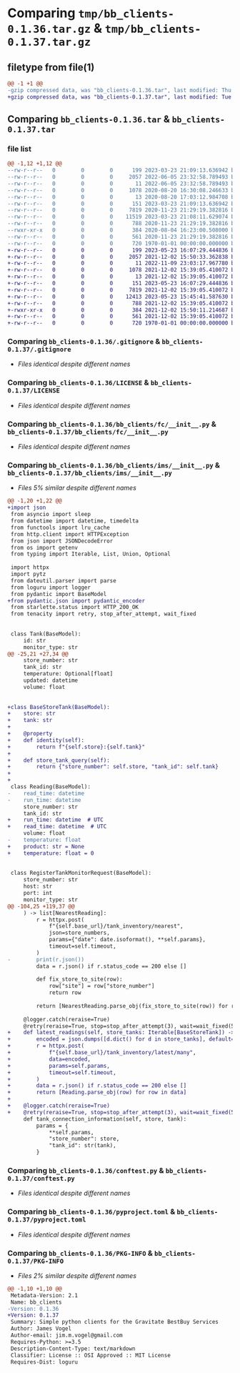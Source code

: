 # Comparing `tmp/bb_clients-0.1.36.tar.gz` & `tmp/bb_clients-0.1.37.tar.gz`

## filetype from file(1)

```diff
@@ -1 +1 @@
-gzip compressed data, was "bb_clients-0.1.36.tar", last modified: Thu Mar 23 21:09:14 2023, max compression
+gzip compressed data, was "bb_clients-0.1.37.tar", last modified: Tue May 23 16:07:30 2023, max compression
```

## Comparing `bb_clients-0.1.36.tar` & `bb_clients-0.1.37.tar`

### file list

```diff
@@ -1,12 +1,12 @@
--rw-r--r--   0        0        0      199 2023-03-23 21:09:13.636942 bb_clients-0.1.36/.bumpversion.cfg
--rw-r--r--   0        0        0     2057 2022-06-05 23:32:58.789493 bb_clients-0.1.36/.gitignore
--rw-r--r--   0        0        0       11 2022-06-05 23:32:58.789493 bb_clients-0.1.36/.python-version
--rw-r--r--   0        0        0     1078 2020-08-20 16:30:08.246633 bb_clients-0.1.36/LICENSE
--rw-r--r--   0        0        0       13 2020-08-20 17:03:12.984708 bb_clients-0.1.36/README.md
--rw-r--r--   0        0        0      151 2023-03-23 21:09:13.636942 bb_clients-0.1.36/bb_clients/__init__.py
--rw-r--r--   0        0        0     7819 2020-11-23 21:29:19.382816 bb_clients-0.1.36/bb_clients/fc/__init__.py
--rw-r--r--   0        0        0    11519 2023-03-23 21:08:11.629074 bb_clients-0.1.36/bb_clients/ims/__init__.py
--rw-r--r--   0        0        0      788 2020-11-23 21:29:19.382816 bb_clients-0.1.36/conftest.py
--rwxr-xr-x   0        0        0      384 2020-08-04 16:23:00.508000 bb_clients-0.1.36/patch.py
--rw-r--r--   0        0        0      561 2020-11-23 21:29:19.382816 bb_clients-0.1.36/pyproject.toml
--rw-r--r--   0        0        0      720 1970-01-01 00:00:00.000000 bb_clients-0.1.36/PKG-INFO
+-rw-r--r--   0        0        0      199 2023-05-23 16:07:29.444836 bb_clients-0.1.37/.bumpversion.cfg
+-rw-r--r--   0        0        0     2057 2021-12-02 15:50:33.362838 bb_clients-0.1.37/.gitignore
+-rw-r--r--   0        0        0       11 2022-11-09 23:03:17.967780 bb_clients-0.1.37/.python-version
+-rw-r--r--   0        0        0     1078 2021-12-02 15:39:05.410072 bb_clients-0.1.37/LICENSE
+-rw-r--r--   0        0        0       13 2021-12-02 15:39:05.410072 bb_clients-0.1.37/README.md
+-rw-r--r--   0        0        0      151 2023-05-23 16:07:29.444836 bb_clients-0.1.37/bb_clients/__init__.py
+-rw-r--r--   0        0        0     7819 2021-12-02 15:39:05.410072 bb_clients-0.1.37/bb_clients/fc/__init__.py
+-rw-r--r--   0        0        0    12413 2023-05-23 15:45:41.587630 bb_clients-0.1.37/bb_clients/ims/__init__.py
+-rw-r--r--   0        0        0      788 2021-12-02 15:39:05.410072 bb_clients-0.1.37/conftest.py
+-rwxr-xr-x   0        0        0      384 2021-12-02 15:50:11.214687 bb_clients-0.1.37/patch.py
+-rw-r--r--   0        0        0      561 2021-12-02 15:39:05.410072 bb_clients-0.1.37/pyproject.toml
+-rw-r--r--   0        0        0      720 1970-01-01 00:00:00.000000 bb_clients-0.1.37/PKG-INFO
```

### Comparing `bb_clients-0.1.36/.gitignore` & `bb_clients-0.1.37/.gitignore`

 * *Files identical despite different names*

### Comparing `bb_clients-0.1.36/LICENSE` & `bb_clients-0.1.37/LICENSE`

 * *Files identical despite different names*

### Comparing `bb_clients-0.1.36/bb_clients/fc/__init__.py` & `bb_clients-0.1.37/bb_clients/fc/__init__.py`

 * *Files identical despite different names*

### Comparing `bb_clients-0.1.36/bb_clients/ims/__init__.py` & `bb_clients-0.1.37/bb_clients/ims/__init__.py`

 * *Files 5% similar despite different names*

```diff
@@ -1,20 +1,22 @@
+import json
 from asyncio import sleep
 from datetime import datetime, timedelta
 from functools import lru_cache
 from http.client import HTTPException
 from json import JSONDecodeError
 from os import getenv
 from typing import Iterable, List, Union, Optional
 
 import httpx
 import pytz
 from dateutil.parser import parse
 from loguru import logger
 from pydantic import BaseModel
+from pydantic.json import pydantic_encoder
 from starlette.status import HTTP_200_OK
 from tenacity import retry, stop_after_attempt, wait_fixed
 
 
 class Tank(BaseModel):
     id: str
     monitor_type: str
@@ -25,21 +27,34 @@
     store_number: str
     tank_id: str
     temperature: Optional[float]
     updated: datetime
     volume: float
 
 
+class BaseStoreTank(BaseModel):
+    store: str
+    tank: str
+
+    @property
+    def identity(self):
+        return f"{self.store}:{self.tank}"
+
+    def store_tank_query(self):
+        return {"store_number": self.store, "tank_id": self.tank}
+
+
 class Reading(BaseModel):
-    read_time: datetime
-    run_time: datetime
     store_number: str
     tank_id: str
+    run_time: datetime  # UTC
+    read_time: datetime  # UTC
     volume: float
-    temperature: float
+    product: str = None
+    temperature: float = 0
 
 
 class RegisterTankMonitorRequest(BaseModel):
     store_number: str
     host: str
     port: int
     monitor_type: str
@@ -104,25 +119,37 @@
     ) -> list[NearestReading]:
         r = httpx.post(
             f"{self.base_url}/tank_inventory/nearest",
             json=store_numbers,
             params={"date": date.isoformat(), **self.params},
             timeout=self.timeout,
         )
-        print(r.json())
         data = r.json() if r.status_code == 200 else []
 
         def fix_store_to_site(row):
             row["site"] = row["store_number"]
             return row
 
         return [NearestReading.parse_obj(fix_store_to_site(row)) for row in data]
 
     @logger.catch(reraise=True)
     @retry(reraise=True, stop=stop_after_attempt(3), wait=wait_fixed(5))
+    def latest_readings(self, store_tanks: Iterable[BaseStoreTank]) -> list[Reading]:
+        encoded = json.dumps([d.dict() for d in store_tanks], default=pydantic_encoder)
+        r = httpx.post(
+            f"{self.base_url}/tank_inventory/latest/many",
+            data=encoded,
+            params=self.params,
+            timeout=self.timeout,
+        )
+        data = r.json() if r.status_code == 200 else []
+        return [Reading.parse_obj(row) for row in data]
+
+    @logger.catch(reraise=True)
+    @retry(reraise=True, stop=stop_after_attempt(3), wait=wait_fixed(5))
     def tank_connection_information(self, store, tank):
         params = {
             **self.params,
             "store_number": store,
             "tank_id": str(tank),
         }
```

### Comparing `bb_clients-0.1.36/conftest.py` & `bb_clients-0.1.37/conftest.py`

 * *Files identical despite different names*

### Comparing `bb_clients-0.1.36/pyproject.toml` & `bb_clients-0.1.37/pyproject.toml`

 * *Files identical despite different names*

### Comparing `bb_clients-0.1.36/PKG-INFO` & `bb_clients-0.1.37/PKG-INFO`

 * *Files 2% similar despite different names*

```diff
@@ -1,10 +1,10 @@
 Metadata-Version: 2.1
 Name: bb_clients
-Version: 0.1.36
+Version: 0.1.37
 Summary: Simple python clients for the Gravitate BestBuy Services
 Author: James Vogel
 Author-email: jim.m.vogel@gmail.com
 Requires-Python: >=3.5
 Description-Content-Type: text/markdown
 Classifier: License :: OSI Approved :: MIT License
 Requires-Dist: loguru
```

